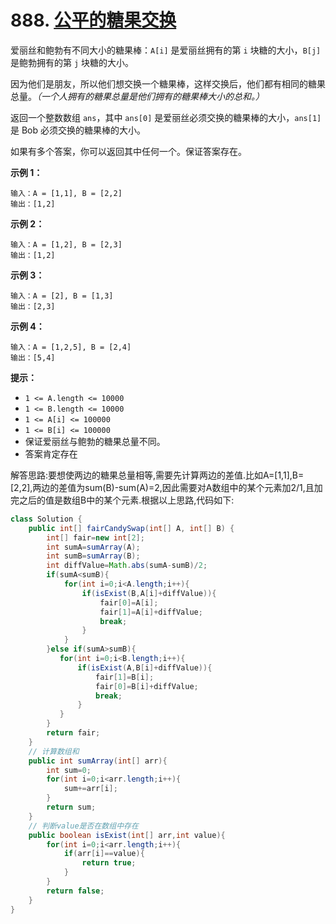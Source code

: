 # 888. [公平的糖果交换](https://leetcode-cn.com/problems/fair-candy-swap/description/)

爱丽丝和鲍勃有不同大小的糖果棒：`A[i]` 是爱丽丝拥有的第 `i` 块糖的大小，`B[j]` 是鲍勃拥有的第 `j` 块糖的大小。

因为他们是朋友，所以他们想交换一个糖果棒，这样交换后，他们都有相同的糖果总量。*（一个人拥有的糖果总量是他们拥有的糖果棒大小的总和。）*

返回一个整数数组 `ans`，其中 `ans[0]` 是爱丽丝必须交换的糖果棒的大小，`ans[1]` 是 Bob 必须交换的糖果棒的大小。

如果有多个答案，你可以返回其中任何一个。保证答案存在。

 

**示例 1：**

```
输入：A = [1,1], B = [2,2]
输出：[1,2]
```

**示例 2：**

```
输入：A = [1,2], B = [2,3]
输出：[1,2]
```

**示例 3：**

```
输入：A = [2], B = [1,3]
输出：[2,3]
```

**示例 4：**

```
输入：A = [1,2,5], B = [2,4]
输出：[5,4]
```

 **提示：**

- `1 <= A.length <= 10000`
- `1 <= B.length <= 10000`
- `1 <= A[i] <= 100000`
- `1 <= B[i] <= 100000`
- 保证爱丽丝与鲍勃的糖果总量不同。
- 答案肯定存在

解答思路:要想使两边的糖果总量相等,需要先计算两边的差值.比如A=[1,1],B=[2,2],两边的差值为sum(B)-sum(A)=2,因此需要对A数组中的某个元素加2/1,且加完之后的值是数组B中的某个元素.根据以上思路,代码如下:

```java
class Solution {
    public int[] fairCandySwap(int[] A, int[] B) {
        int[] fair=new int[2];
        int sumA=sumArray(A);
        int sumB=sumArray(B);
        int diffValue=Math.abs(sumA-sumB)/2;
        if(sumA<sumB){
            for(int i=0;i<A.length;i++){
                if(isExist(B,A[i]+diffValue)){
                    fair[0]=A[i];
                    fair[1]=A[i]+diffValue;
                    break;
                }
            }
        }else if(sumA>sumB){
           for(int i=0;i<B.length;i++){
               if(isExist(A,B[i]+diffValue)){
                   fair[1]=B[i];
                   fair[0]=B[i]+diffValue;
                   break;
               }
           } 
        }
        return fair;
    }
    // 计算数组和
    public int sumArray(int[] arr){
        int sum=0;
        for(int i=0;i<arr.length;i++){
            sum+=arr[i];
        }
        return sum;
    }
    // 判断value是否在数组中存在
    public boolean isExist(int[] arr,int value){
        for(int i=0;i<arr.length;i++){
            if(arr[i]==value){
                return true;
            }
        }
        return false;
    }
}
```